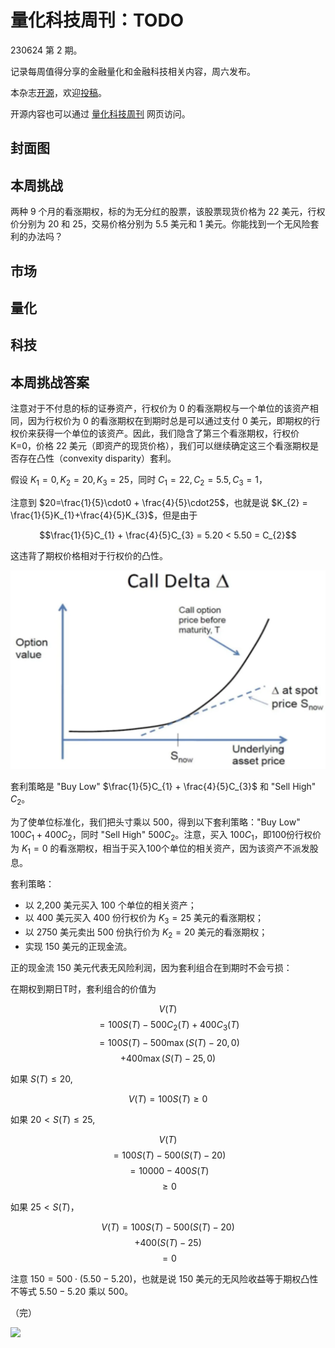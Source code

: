 # 量化科技周刊：TODO

230624 第 2 期。

记录每周值得分享的金融量化和金融科技相关内容，周六发布。

本杂志[开源](https://github.com/Midtown-Innovation/quantech-weekly.git "开源地址")，欢迎[投稿](https://github.com/Midtown-Innovation/quantech-weekly/issues "投稿")。

开源内容也可以通过 [量化科技周刊](https://midtown.gitbook.io/quantech-weekly "量化科技周刊") 网页访问。

## 封面图

## 本周挑战

两种 9 个月的看涨期权，标的为无分红的股票，该股票现货价格为 22 美元，行权价分别为 20 和 25，交易价格分别为 5.5 美元和 1 美元。你能找到一个无风险套利的办法吗？

## 市场

## 量化

## 科技

## 本周挑战答案

注意对于不付息的标的证券资产，行权价为 0 的看涨期权与一个单位的该资产相同，因为行权价为 0 的看涨期权在到期时总是可以通过支付 0 美元，即期权的行权价来获得一个单位的该资产。因此，我们隐含了第三个看涨期权，行权价 K=0，价格 22 美元（即资产的现货价格），我们可以继续确定这三个看涨期权是否存在凸性（convexity disparity）套利。

假设 $K_{1}=0, K_{2}=20, K_{3}=25$，同时 $C_{1}=22, C_{2}=5.5, C_{3}=1$，

注意到 $20=\frac{1}{5}\cdot0 + \frac{4}{5}\cdot25$，也就是说 $K_{2} = \frac{1}{5}K_{1}+\frac{4}{5}K_{3}$，但是由于

$$\frac{1}{5}C_{1} + \frac{4}{5}C_{3} = 5.20 < 5.50 = C_{2}$$

这违背了期权价格相对于行权价的凸性。

![](https://raw.githubusercontent.com/Midtown-Innovation/quantech-weekly/main/resource/option_convexity.png)

套利策略是 "Buy Low" $\frac{1}{5}C_{1} + \frac{4}{5}C_{3}$ 和 "Sell High" $C_{2}$。

为了使单位标准化，我们把头寸乘以 500，得到以下套利策略："Buy Low" $100C_{1}+400C_{2}$，同时 "Sell High" $500C_{2}$。注意，买入 $100C_{1}$，即100份行权价为 $K_{1}=0$ 的看涨期权，相当于买入100个单位的相关资产，因为该资产不派发股息。

套利策略：
- 以 2,200 美元买入 100 个单位的相关资产；
- 以 400 美元买入 400 份行权价为 $K_{3}=25$ 美元的看涨期权；
- 以 2750 美元卖出 500 份执行价为 $K_{2}=20$ 美元的看涨期权；
- 实现 150 美元的正现金流。

正的现金流 150 美元代表无风险利润，因为套利组合在到期时不会亏损：

在期权到期日T时，套利组合的价值为

$$V(T)$$
$$= 100S(T) - 500C_{2}(T) + 400C_{3}(T)$$
$$= 100S(T) - 500\max(S(T) - 20, 0)$$
$$ + 400\max(S(T) -25, 0)$$

如果 $S(T) \leq 20$,

$$
V(T) = 100S(T) \geq 0
$$

如果 $20\lt S(T)\leq25$,

$$V(T)$$
$$= 100S(T) - 500(S(T)-20)$$
$$= 10000-400S(T)$$
$$\geq 0$$

如果 $25 \lt S(T)$，

$$V(T)=100S(T)-500(S(T)-20)$$
$$+400(S(T)-25)$$
$$=0$$

注意 $150 = 500 \cdot (5.50 - 5.20)$，也就是说 150 美元的无风险收益等于期权凸性不等式 $5.50 - 5.20$ 乘以 500。

（完）

![](https://raw.githubusercontent.com/Midtown-Innovation/quantech-weekly/main/resource/wechat.png)


